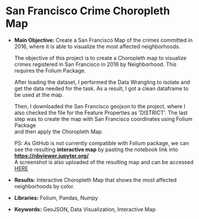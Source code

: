 

# San Francisco Crime Choropleth Map

- **Main Objective:** Create a San Francisco Map of the crimes committed in 2016,
where it is able to visualize the most affected neighborhoods.

  The objective of this project is to create a Choropleth map to visualize 
  crimes registered in San Francisco in 2016 by Neighborhood. This requires
  the Folium Package.

  After loading the dataset, I performed the Data Wrangling to isolate and
  get the data needed for the task. As a result, I got a clean dataframe to
  be used at the map.
 
  Then, I downloaded the San Francisco geojson to the project, where I also
  checked  the file for the Feature Properties as 'DISTRICT'. The last step
  was to create the map  with San Francisco coordinates using Folium Package  
  and then apply the Choropleth Map.
  
  PS: As GitHub is not currently compatible with Folium package, we can see
  the resulting **interactive map** by pasting the notebook link into **https://nbviewer.jupyter.org/**  
  A screenshot is also uploaded of the resulting map and can be accessed [HERE](https://github.com/lemberck/DataViz-San_Francisco_Crime_Choropleth_Map/blob/main/San%20Francisco%20Choropleth%20Result.PNG)
  
- **Results:** Interactive Choropleth Map that shows the most affected neighborhoods by color.
  
- **Libraries:** Folium, Pandas, Numpy

- **Keywords:** GeoJSON, Data Visualization, Interactive Map

